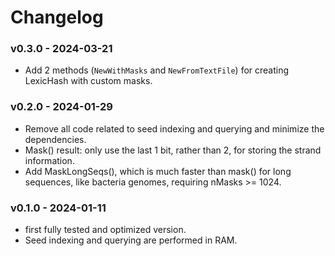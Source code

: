 # Changelog

### v0.3.0 - 2024-03-21

- Add 2 methods (`NewWithMasks` and `NewFromTextFile`) for creating LexicHash with custom masks.

### v0.2.0 - 2024-01-29

- Remove all code related to seed indexing and querying and minimize the dependencies.
- Mask() result: only use the last 1 bit, rather than 2, for storing the strand information.
- Add MaskLongSeqs(), which is much faster than mask() for long sequences, like bacteria genomes, requiring nMasks >= 1024.

### v0.1.0 - 2024-01-11

- first fully tested and optimized version.
- Seed indexing and querying are performed in RAM.
